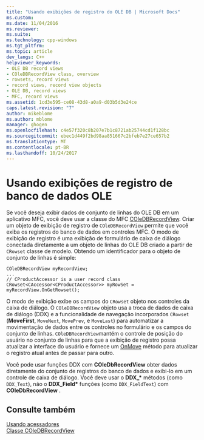 ```yaml
---
title: "Usando exibições de registro do OLE DB | Microsoft Docs"
ms.custom: 
ms.date: 11/04/2016
ms.reviewer: 
ms.suite: 
ms.technology: cpp-windows
ms.tgt_pltfrm: 
ms.topic: article
dev_langs: C++
helpviewer_keywords:
- OLE DB record views
- COleDBRecordView class, overview
- rowsets, record views
- record views, record view objects
- OLE DB, record views
- MFC, record views
ms.assetid: 1cd3e595-ce08-43d8-a0a9-d03b5d3e24ce
caps.latest.revision: "7"
author: mikeblome
ms.author: mblome
manager: ghogen
ms.openlocfilehash: c4e57f320c8b207e7b1c8721ab25744cd1f128bc
ms.sourcegitcommit: ebec1d449f2bd98aa851667c2bfeb7e27ce657b2
ms.translationtype: MT
ms.contentlocale: pt-BR
ms.lasthandoff: 10/24/2017
---
```

# <a name="using-ole-db-record-views"></a>Usando exibições de registro de banco de dados OLE
Se você deseja exibir dados de conjunto de linhas do OLE DB em um aplicativo MFC, você deve usar a classe do MFC [COleDBRecordView](../../mfc/reference/coledbrecordview-class.md). Criar um objeto de exibição de registro de `COleDBRecordView` permite que você exiba os registros do banco de dados em controles MFC. O modo de exibição de registro é uma exibição de formulário de caixa de diálogo conectada diretamente a um objeto de linhas do OLE DB criado a partir de `CRowset` classe de modelo. Obtendo um identificador para o objeto de conjunto de linhas é simple:  
  
```  
COleDBRecordView myRecordView;  
...  
// CProductAccessor is a user record class  
CRowset<CAccessor<CProductAccessor>> myRowSet = myRecordView.OnGetRowset();  
```  
  
 O modo de exibição exibe os campos do `CRowset` objeto nos controles da caixa de diálogo. O `COleDBRecordView` objeto usa a troca de dados de caixa de diálogo (DDX) e a funcionalidade de navegação incorporados `CRowset` (**MoveFirst**, `MoveNext`, `MovePrev`, e `MoveLast`) para automatizar a movimentação de dados entre os controles no formulário e os campos do conjunto de linhas. `COleDBRecordView`mantém o controle de posição do usuário no conjunto de linhas para que a exibição de registro possa atualizar a interface do usuário e fornece um [OnMove](../../mfc/reference/coledbrecordview-class.md#onmove) método para atualizar o registro atual antes de passar para outro.  
  
 Você pode usar funções DDX com **COleDbRecordView** obter dados diretamente do conjunto de registros do banco de dados e exibi-lo em um controle de caixa de diálogo. Você deve usar o **DDX_\***  métodos (como `DDX_Text`), não o **DDX_Field\***  funções (como `DDX_FieldText`) com **COleDbRecordView** .  
  
## <a name="see-also"></a>Consulte também  
 [Usando acessadores](../../data/oledb/using-accessors.md)   
 [Classe COleDBRecordView](../../mfc/reference/coledbrecordview-class.md)